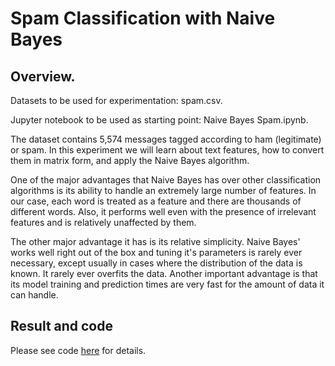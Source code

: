 # Spam Classification with Naive Bayes 
## Overview. 


Datasets to be used for experimentation: spam.csv. 

Jupyter notebook to be used as starting point: Naive Bayes Spam.ipynb. 

The dataset contains 5,574 messages tagged according to ham (legitimate) or spam. In this experiment we will learn about text features, how to convert them in matrix
form, and apply the Naive Bayes algorithm.

One of the major advantages that Naive Bayes has over other classification algorithms is its ability to handle an extremely large number of features. In our case, each word is treated as a feature and there are thousands of different words. 
Also, it performs well even with the presence of irrelevant features and is relatively unaffected by them.

The other major advantage it has is its relative simplicity. 
Naive Bayes' works well right out of the box and tuning it's parameters is rarely ever necessary, except usually in cases where the distribution of the data is known.
It rarely ever overfits the data.
Another important advantage is that its model training and prediction times are very fast for the amount of data it can handle.

## Result and code

Please see code [here](https://github.com/mingge612/Decision-Tree-classifier/blob/main/decisionTree.ipynb) for details.
